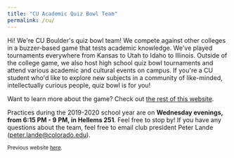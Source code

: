 ```yaml
---
title: "CU Academic Quiz Bowl Team"
permalink: /cu/
---
```


Hi! We're CU Boulder's quiz bowl team! We compete against other
colleges in a buzzer-based game that tests academic knowledge. We've
played tournaments everywhere from Kansas to Utah to Idaho to
Illinois. Outside of the college game, we also host high school quiz
bowl tournaments and attend various academic and cultural events on
campus. If you're a CU student who'd like to explore new subjects in a
community of like-minded, intellectually curious people, quiz bowl is
for you!

Want to learn more about the game? Check out [the rest of this
website](/info/what-is-qb/).

Practices during the 2019-2020 school year are on **Wednesday
evenings, from 6:15 PM - 9 PM, in Hellems 251**. Feel free to stop by!
If you have any questions about the team, feel free to email club
president Peter Lande (<peter.lande@colorado.edu>).

<sub>Previous website [here](https://sites.google.com/site/cutriviabuffs/).</sub>

